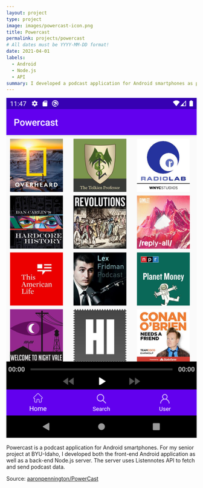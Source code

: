 ```yaml
---
layout: project
type: project
image: images/powercast-icon.png
title: Powercast
permalink: projects/powercast
# All dates must be YYYY-MM-DD format!
date: 2021-04-01
labels:
  - Android
  - Node.js
  - API
summary: I developed a podcast application for Android smartphones as part of my senior project. 
---
```


<div class="ui small rounded images">
  <img class="ui image" src="../images/powercast-screenshot.png">
</div>

Powercast is a podcast application for Android smartphones. For my senior project at BYU-Idaho, I developed both the front-end Android application as well as a back-end Node.js server. The server uses Listennotes API to fetch and send podcast data. 


Source: <a href="https://github.com/aaronpennington/powercast"><i class="large github icon "></i>aaronpennington/PowerCast</a>
